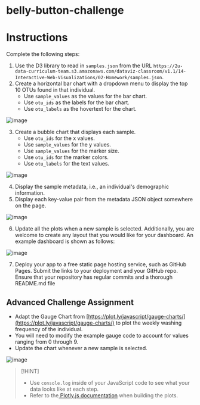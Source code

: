 # belly-button-challenge

# Instructions

Complete the following steps:
1. Use the D3 library to read in `samples.json` from the URL `https://2u-data-curriculum-team.s3.amazonaws.com/dataviz-classroom/v1.1/14-Interactive-Web-Visualizations/02-Homework/samples.json`.
2. Create a horizontal bar chart with a dropdown menu to display the top 10 OTUs found in that individual.
    - Use `sample_values` as the values for the bar chart.
    - Use `otu_ids` as the labels for the bar chart.
    - Use `otu_labels` as the hovertext for the chart.

![image](https://github.com/melina-t/belly-button-challenge/assets/132321994/29eb0b8b-21b8-45eb-8309-a4d0e8cfec6f)

3. Create a bubble chart that displays each sample.
   - Use `otu_ids` for the x values.
   - Use `sample_values` for the y values.
   - Use `sample_values` for the marker size.
   - Use `otu_ids` for the marker colors.
   - Use `otu_labels` for the text values.
  
![image](https://github.com/melina-t/belly-button-challenge/assets/132321994/2bd485a5-48e1-41c0-be52-88c4c1404ebd)

4. Display the sample metadata, i.e., an individual's demographic information.
5. Display each key-value pair from the metadata JSON object somewhere on the page.

![image](https://github.com/melina-t/belly-button-challenge/assets/132321994/07b3f6f2-ee13-4dff-8945-1c23222548f0)

6. Update all the plots when a new sample is selected. Additionally, you are welcome to create any layout that you would like for your dashboard. An example dashboard is shown as follows:

![image](https://github.com/melina-t/belly-button-challenge/assets/132321994/11e404f1-2986-4fb8-8059-838ace3b10d9)

7. Deploy your app to a free static page hosting service, such as GitHub Pages. Submit the links to your deployment and your GitHub repo. Ensure that your repository has regular commits and a thorough README.md file

## Advanced Challenge Assignment

- Adapt the Gauge Chart from [https://plot.ly/javascript/gauge-charts/](https://plot.ly/javascript/gauge-charts/) to plot the weekly washing frequency of the individual.
- You will need to modify the example gauge code to account for values ranging from 0 through 9.
- Update the chart whenever a new sample is selected.

![image](https://github.com/melina-t/belly-button-challenge/assets/132321994/04f9d0cc-296d-4635-9f57-e43aca2f17ea)

> [!HINT]
> - Use `console.log` inside of your JavaScript code to see what your data looks like at each step.
> - Refer to the[ Plotly.js documentation](https://plotly.com/javascript/) when building the plots.

